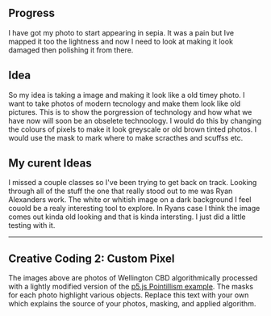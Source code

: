 ## Progress 
I have got my photo to start appearing in sepia. It was a pain but Ive mapped it too the lightness and now I need to look at making it look damaged then polishing it from there. 

## Idea 
So my idea is taking a image and making it look like a old timey photo. I want to take photos of modern tecnology and make them look like old pictures. This is to show the porgression of technology and how what we have now will soon be an obselete technoology. I would do this by changing the colours of pixels to make it look greyscale or old brown tinted photos. I would use the mask to mark where to make scracthes and scuffss etc. 

## My curent Ideas
I missed a couple classes so I've been trying to get back on track. Looking through all of the stuff the one that really stood out to me was Ryan Alexanders work. The white or whitish image on a dark background I feel couold be a realy interesting tool to explore. In Ryans case I think the image comes out kinda old looking and that is kinda intersting. I just did a little testing with it.

---------------------------------

## Creative Coding 2: Custom Pixel

The images above are photos of Wellington CBD algorithmically processed with a lightly modified version of the [p5.js Pointillism example](https://p5js.org/examples/image-pointillism.html). The masks for each photo highlight various objects. Replace this text with your own which explains the source of your photos, masking, and applied algorithm.
